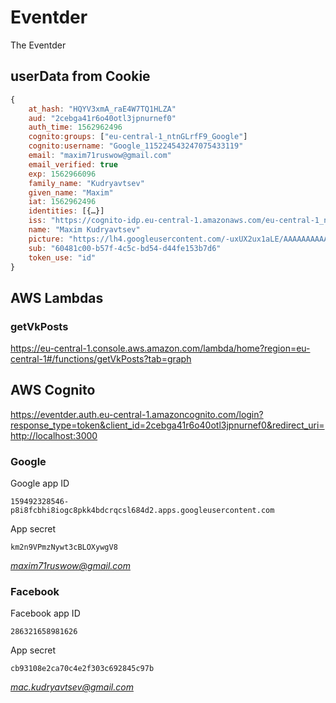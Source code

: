 # Eventder
The Eventder

## userData from Cookie

```js
{
    at_hash: "HQYV3xmA_raE4W7TQ1HLZA"
    aud: "2cebga41r6o40otl3jpnurnef0"
    auth_time: 1562962496
    cognito:groups: ["eu-central-1_ntnGLrfF9_Google"]
    cognito:username: "Google_115224543247075433119"
    email: "maxim71ruswow@gmail.com"
    email_verified: true
    exp: 1562966096
    family_name: "Kudryavtsev"
    given_name: "Maxim"
    iat: 1562962496
    identities: [{…}]
    iss: "https://cognito-idp.eu-central-1.amazonaws.com/eu-central-1_ntnGLrfF9"
    name: "Maxim Kudryavtsev"
    picture: "https://lh4.googleusercontent.com/-uxUX2ux1aLE/AAAAAAAAAAI/AAAAAAAAAAA/ACHi3rdeTNO6KmQOAPrD9vqsi7DsEvPNyw/s96-c/photo.jpg"
    sub: "60481c00-b57f-4c5c-bd54-d44fe153b7d6"
    token_use: "id"
}
```

## AWS Lambdas

### getVkPosts

https://eu-central-1.console.aws.amazon.com/lambda/home?region=eu-central-1#/functions/getVkPosts?tab=graph

## AWS Cognito

https://eventder.auth.eu-central-1.amazoncognito.com/login?response_type=token&client_id=2cebga41r6o40otl3jpnurnef0&redirect_uri=http://localhost:3000

### Google

Google app ID
```
159492328546-p8i8fcbhi8iogc8pkk4bdcrqcsl684d2.apps.googleusercontent.com
```

App secret
```
km2n9VPmzNywt3cBLOXywgV8
```

*maxim71ruswow@gmail.com*

### Facebook

Facebook app ID
```
286321658981626
```

App secret
```
cb93108e2ca70c4e2f303c692845c97b
```

*mac.kudryavtsev@gmail.com*